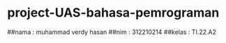 # project-UAS-bahasa-pemrograman
##nama : muhammad verdy hasan 
##nim : 312210214
##kelas : TI.22.A2
